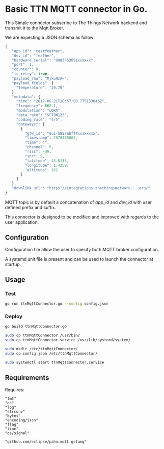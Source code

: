 # Basic TTN MQTT connector in Go.

This Simple connector subscribe to The Things Network backend and transmit it
to the Mqtt Broker.

We are expecting a JSON schema as follow:

```javascript
{
   "app_id": "testfeather",
   "dev_id": "feather",
   "hardware_serial": "0083F53891xxxxxx",
   "port": 1,
   "counter": 0,
   "is_retry": true,
   "payload_raw": "MjkuNzA=",
   "payload_fields": {
     "temperature": "29.70"
   },
   "metadata": {
     "time": "2017-08-21T18:57:00.775133046Z",
     "frequency": 868.1,
     "modulation": "LORA",
     "data_rate": "SF7BW125",
     "coding_rate": "4/5",
     "gateways": [
       {
         "gtw_id": "eui-b827ebfffxxxxxxxx",
         "timestamp": 2878478064,
         "time": "",
         "channel": 0,
         "rssi": -49,
         "snr": 9,
         "latitude": 43.6115,
         "longitude": 1.4359,
         "altitude": 162
       }
     ]
   },
   "downlink_url": "https://integrations.thethingsnetwork....org/"
}
```

MQTT topic is by default a concatenation of *app_id* and *dev_id* with user defined prefix and suffix.

This connector is designed to be modified and improved with regards to the user application.

## Configuration

Configuration file allow the user to specify both MQTT broker configuration.

A systemd unit file is present and can be used to launch the connector at startup.

## Usage

### Test

```sh
go run ttnMqttConnector.go --config config.json
```
### Deploy

```sh
go build ttnMqttConnector.go

sudo cp ttnMqttConnector /usr/bin/
sudo cp ttnMqttConnector.service /usr/lib/systemd/system/

sudo mkdir /etc/ttnMqttConnector/
sudo cp config.json /etc/ttnMqttConnector/

sudo systemctl start ttnMqttConnector.service
```

## Requirements

Requires:

    "fmt"
    "os"
    "log"
    "strconv"
    "bytes"
    "encoding/json"
    "flag"
    "time"
    "os/signal"

    "github.com/eclipse/paho.mqtt.golang"
